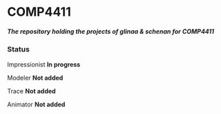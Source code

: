 # COMP4411

##### The repository holding the projects of *glinaa* & *schenan* for COMP4411

### Status

Impressionist **In progress**

Modeler **Not added**

Trace **Not added**

Animator  **Not added**
